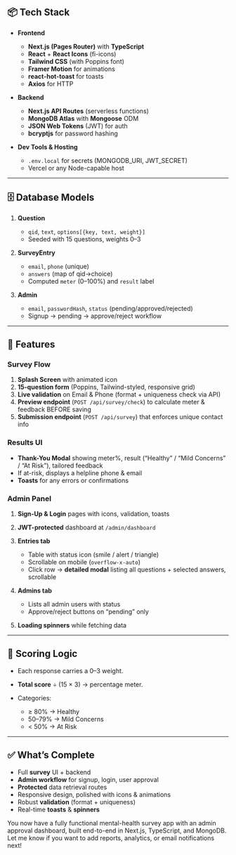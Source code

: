 ## 📦 Tech Stack

* **Frontend**

  * **Next.js (Pages Router)** with **TypeScript**
  * **React** + **React Icons** (fi-icons)
  * **Tailwind CSS** (with Poppins font)
  * **Framer Motion** for animations
  * **react-hot-toast** for toasts
  * **Axios** for HTTP

* **Backend**

  * **Next.js API Routes** (serverless functions)
  * **MongoDB Atlas** with **Mongoose** ODM
  * **JSON Web Tokens** (JWT) for auth
  * **bcryptjs** for password hashing

* **Dev Tools & Hosting**

  * `.env.local` for secrets (MONGODB\_URI, JWT\_SECRET)
  * Vercel or any Node-capable host

---

## 🗄️ Database Models

1. **Question**

   * `qid`, `text`, `options[{key, text, weight}]`
   * Seeded with 15 questions, weights 0–3

2. **SurveyEntry**

   * `email`, `phone` (unique)
   * `answers` (map of qid→choice)
   * Computed `meter` (0–100%) and `result` label

3. **Admin**

   * `email`, `passwordHash`, `status` (pending/approved/rejected)
   * Signup → pending → approve/reject workflow

---

## 🚀 Features

### Survey Flow

1. **Splash Screen** with animated icon
2. **15-question form** (Poppins, Tailwind-styled, responsive grid)
3. **Live validation** on Email & Phone (format + uniqueness check via API)
4. **Preview endpoint** (`POST /api/survey/check`) to calculate meter & feedback BEFORE saving
5. **Submission endpoint** (`POST /api/survey`) that enforces unique contact info

### Results UI

* **Thank-You Modal** showing meter%, result (“Healthy” / “Mild Concerns” / “At Risk”), tailored feedback
* If at-risk, displays a helpline phone & email
* **Toasts** for any errors or confirmations

### Admin Panel

1. **Sign-Up & Login** pages with icons, validation, toasts

2. **JWT-protected** dashboard at `/admin/dashboard`

3. **Entries tab**

   * Table with status icon (smile / alert / triangle)
   * Scrollable on mobile (`overflow-x-auto`)
   * Click row → **detailed modal** listing all questions + selected answers, scrollable

4. **Admins tab**

   * Lists all admin users with status
   * Approve/reject buttons on “pending” only

5. **Loading spinners** while fetching data

---

## 🧠 Scoring Logic

* Each response carries a 0–3 weight.
* **Total score** ÷ (15 × 3) → percentage meter.
* Categories:

  * ≥ 80% → Healthy
  * 50–79% → Mild Concerns
  * < 50% → At Risk

---

## ✅ What’s Complete

* Full **survey** UI + backend
* **Admin workflow** for signup, login, user approval
* **Protected** data retrieval routes
* Responsive design, polished with icons & animations
* Robust **validation** (format + uniqueness)
* Real-time **toasts** & **spinners**

You now have a fully functional mental-health survey app with an admin approval dashboard, built end-to-end in Next.js, TypeScript, and MongoDB. Let me know if you want to add reports, analytics, or email notifications next!
